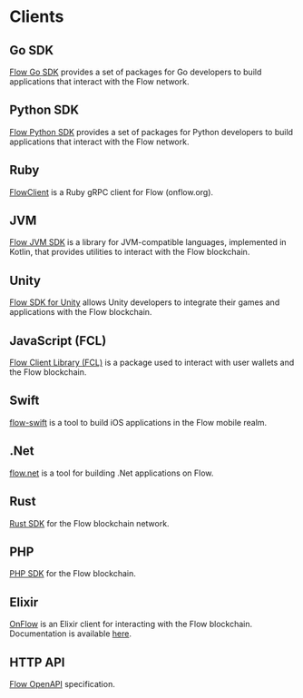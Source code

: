 # Clients

## Go SDK

[Flow Go SDK](./flow-go-sdk/index.md) provides a set of packages for Go developers to build applications that interact with the Flow network.

## Python SDK

[Flow Python SDK](https://github.com/janezpodhostnik/flow-py-sdk) provides a set of packages for Python developers to build applications that interact with the Flow network.

## Ruby

[FlowClient](https://github.com/glucode/flow_client) is a Ruby gRPC client for Flow (onflow.org).

## JVM

[Flow JVM SDK](https://github.com/onflow/flow-jvm-sdk) is a library for JVM-compatible languages, implemented in Kotlin, that provides utilities to interact with the Flow blockchain.

## Unity

[Flow SDK for Unity](./unity-sdk/index.md) allows Unity developers to integrate their games and applications with the Flow blockchain.

## JavaScript (FCL)

[Flow Client Library (FCL)](./fcl-js/index.md) is a package used to interact with user wallets and the Flow blockchain.

## Swift

[flow-swift](https://github.com/Outblock/flow-swift) is a tool to build iOS applications in the Flow mobile realm.

## .Net

[flow.net](https://github.com/tyronbrand/flow.net) is a tool for building .Net applications on Flow.

## Rust

[Rust SDK](https://github.com/fee1-dead/flow.rs) for the Flow blockchain network.

## PHP

[PHP SDK](https://github.com/mayvenstudios/flow-php-sdk) for the Flow blockchain.

## Elixir

[OnFlow](https://github.com/nkezhaya/on_flow) is an Elixir client for interacting with the Flow blockchain. Documentation is available [here](https://hexdocs.pm/on_flow).

## HTTP API

[Flow OpenAPI](/http-api) specification.
